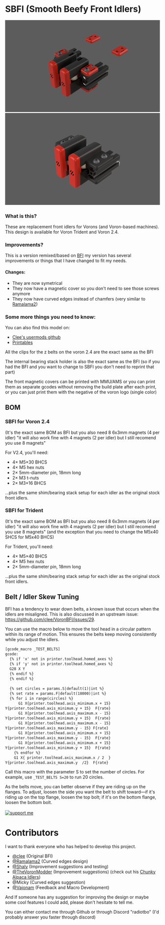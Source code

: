 # SBFI (Smooth Beefy Front Idlers)

![SBFI family render](Images/SBFI_2.4.png)
![SBFI family render](Images/SBFI_Trident.png)

### What is this?

These are replacement front idlers for Vorons (and Voron-based machines).
This design is available for Voron Trident and Voron 2.4.

### Improvements?

This is a version remixed/based on [BFI](https://github.com/clee/VoronBFI/tree/main)
my version has several improvements or things that I have changed to fit my needs.
#### Changes:
- They are now symetrical
- They now have a magnetic cover so you don't need to see those screws anymore
- They now have curved edges instead of chamfers (very similar to [Ramalama2](https://github.com/Ramalama2/Voron-2-Mods/tree/main/Front_Idlers))

### Some more things you need to know:
You can also find this model on:
- [Clee's usermods github](https://github.com/clee/VoronBFI/tree/main/usermods#other-bfi-forksvariants)
- [Printables](https://www.printables.com/model/890840-sbfi-smooth-beefy-front-idlers)

All the clips for the z belts on the voron 2.4 are the exact same as the BFI

The internal bearing stack holder is also the exact same as the BFI (so if you had the BFI and you want to change to SBFI you don't need to reprint that part)

The front magnetic covers can be printed with MMU/AMS or you can print them as separate gcodes without removing the build plate after each print, or you can just print them with the negative of the voron logo (single color)

## BOM

### SBFI for Voron 2.4
(It's the exact same BOM as BFI but you also need 8 6x3mm magnets (4 per idler) "it will also work fine with 4 magnets (2 per idler) but I still recomend you use 8 magnets"

For V2.4, you'll need:
- 4× M5×30 BHCS 
- 4× M5 hex nuts
- 2× 5mm-diameter pin, 18mm long
- 2× M3 t-nuts
- 2× M3×16 BHCS

...plus the same shim/bearing stack setup for each idler as the original stock front idlers.

### SBFI for Trident
(It's the exact same BOM as BFI but you also need 8 6x3mm magnets (4 per idler) "it will also work fine with 4 magnets (2 per idler) but I still recomend you use 8 magnets" (and the exception that you need to change the M5x40 SHCS for M5x40 BHCS)

For Trident, you'll need:
- 4× M5×40 BHCS
- 4× M5 hex nuts
- 2× 5mm-diameter pin, 18mm long

...plus the same shim/bearing stack setup for each idler as the original stock front idlers.

## Belt / Idler Skew Tuning

BFI has a tendency to wear down belts, a known issue that occurs when the idlers are misaligned. This is also discussed in an upstream issue: https://github.com/clee/VoronBFI/issues/29.

You can use the macro below to move the tool head in a circular pattern within its range of motion. This ensures the belts keep moving consistently while you adjust the idlers.

```
[gcode_macro _TEST_BELTS]
gcode:
  {% if 'x' not in printer.toolhead.homed_axes %}
  {% if 'y' not in printer.toolhead.homed_axes %}
  G28 X Y 
  {% endif %}
  {% endif %}
 
  {% set circles = params.S|default(1)|int %}
  {% set rate = params.F|default(18000)|int %}
  {% for i in range(circles) %}
      G1 X{printer.toolhead.axis_minimum.x + 15} Y{printer.toolhead.axis_minimum.y + 15}  F{rate}
      G1 X{printer.toolhead.axis_maximum.x - 15} Y{printer.toolhead.axis_minimum.y + 15}  F{rate}
      G1 X{printer.toolhead.axis_maximum.x - 15} Y{printer.toolhead.axis_maximum.y - 15} F{rate}
      G1 X{printer.toolhead.axis_minimum.x + 15} Y{printer.toolhead.axis_maximum.y - 15}  F{rate}
      G1 X{printer.toolhead.axis_minimum.x + 15} Y{printer.toolhead.axis_minimum.y + 15}  F{rate}
    {% endfor %}
    G1 X{ printer.toolhead.axis_maximum.x / 2  } Y{printer.toolhead.axis_maximum.y  /2}  F{rate}
```

Call this macro with the parameter S to set the number of circles. For example, use `_TEST_BELTS S=20` to run 20 circles.

As the belts move, you can better observe if they are riding up on the flanges. To adjust, loosen the side you want the belt to shift toward—if it's riding up on the top flange, loosen the top bolt; if it's on the bottom flange, loosen the bottom bolt.
<br/>
<br/>
[![support me](https://github.com/Radiotbo3d/SBFI/images/kofi_button.png)](https://ko-fi.com/radiotbo)
<br/>
# Contributors
I want to thank everyone who has helped to develop this project.

- [@clee](https://github.com/clee) (Original BFI)
- [@Ramalama2](https://github.com/Ramalama2) (Curved edges design)
- [@Shaly](https://github.com/Apstarkdev) (Improvement suggestions and testing)
- [@TheVoronModder](https://www.youtube.com/@TheVoronModder) (Improvement suggestions) (check out his [Chunky Alpaca Idlers](https://www.printables.com/model/678823-voron-24-trident-chunky-alpaca-tensioners))
- @Micky (Curved edges suggestion)
- [@Vajonam](https://github.com/vajonam) (Feedback and Macro Development)

And If someone has any suggestion for improving the design or maybe some cool features I could add, please don't hesitate to tell me.

You can either contact me through Github or through Discord "radiotbo" (I'd probably answer you faster through discord)
